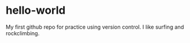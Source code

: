 # hello-world
My first github repo for practice using version control.
I like surfing and rockclimbing.  
